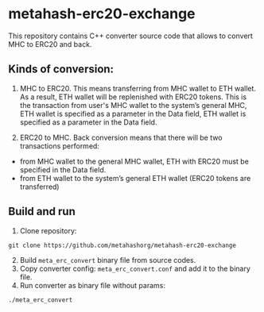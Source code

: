 # metahash-erc20-exchange

This repository contains C++ converter source code that allows to convert MHC to ERC20 and back. 

## Kinds of conversion:

1. MHC to ERC20. 
This means transferring from MHC wallet to ETH wallet. As a result, ETH wallet will be replenished with ERC20 tokens. This is the transaction from user's MHC wallet to the system’s general MHC, ETH wallet is specified as a parameter in the Data field, ETH wallet is specified as a parameter in the Data field. 
 

2. ERC20 to MHC.
Back conversion means that there will be two transactions performed: 
- from MHC wallet to the general MHC wallet, ETH with ERC20 must be specified in the Data field. 
- from ETH wallet to the system’s general ETH wallet (ERC20 tokens are transferred)


## Build and run 

1. Clone repository:  
```shell
git clone https://github.com/metahashorg/metahash-erc20-exchange
```
2. Build `meta_erc_convert` binary file from source codes. 
3. Copy converter config: `meta_erc_convert.conf` and add it to the binary file.
4. Run converter as binary file without params: 
```shell
./meta_erc_convert
```

